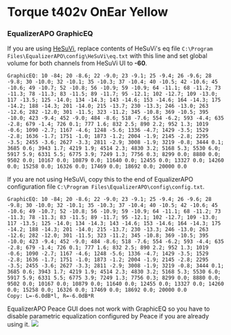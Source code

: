# Torque t402v OnEar Yellow
### EqualizerAPO GraphicEQ
If you are using [HeSuVi](https://sourceforge.net/projects/hesuvi/), replace contents of HeSuVi's eq file `C:\Program Files\EqualizerAPO\config\HeSuVi\eq.txt` with this line and set global volume for both channels from HeSuVi UI to **-60**.
```
GraphicEQ: 10 -84; 20 -8.6; 22 -9.0; 23 -9.1; 25 -9.4; 26 -9.6; 28 -9.8; 30 -10.0; 32 -10.1; 35 -10.3; 37 -10.4; 40 -10.5; 42 -10.6; 45 -10.6; 49 -10.7; 52 -10.8; 56 -10.9; 59 -10.9; 64 -11.1; 68 -11.2; 73 -11.3; 78 -11.3; 83 -11.5; 89 -11.7; 95 -12.1; 102 -12.7; 109 -13.0; 117 -13.5; 125 -14.0; 134 -14.3; 143 -14.6; 153 -14.6; 164 -14.3; 175 -14.2; 188 -14.3; 201 -14.0; 215 -13.7; 230 -13.3; 246 -13.0; 263 -12.6; 282 -12.0; 301 -11.5; 323 -11.2; 345 -10.8; 369 -10.5; 395 -10.0; 423 -9.4; 452 -9.0; 484 -8.6; 518 -7.6; 554 -6.2; 593 -4.4; 635 -2.8; 679 -1.4; 726 0.1; 777 1.6; 832 2.5; 890 2.2; 952 1.3; 1019 -0.6; 1090 -2.7; 1167 -4.6; 1248 -5.6; 1336 -4.7; 1429 -3.5; 1529 -2.8; 1636 -1.7; 1751 -1.0; 1873 -1.2; 2004 -1.9; 2145 -2.8; 2295 -3.5; 2455 -3.6; 2627 -3.3; 2811 -2.9; 3008 -1.9; 3219 -0.8; 3444 0.1; 3685 0.6; 3943 1.7; 4219 1.9; 4514 2.3; 4830 3.2; 5168 5.3; 5530 6.0; 5917 5.9; 6331 5.5; 6775 3.9; 7249 1.3; 7756 0.3; 8299 0.0; 8880 0.0; 9502 0.0; 10167 0.0; 10879 0.0; 11640 0.0; 12455 0.0; 13327 0.0; 14260 0.0; 15258 0.0; 16326 0.0; 17469 0.0; 18692 0.0; 20000 0.0
```
If you are not using HeSuVi, copy this to the end of EqualizerAPO configuration file `C:\Program Files\EqualizerAPO\config\config.txt`.
```
GraphicEQ: 10 -84; 20 -8.6; 22 -9.0; 23 -9.1; 25 -9.4; 26 -9.6; 28 -9.8; 30 -10.0; 32 -10.1; 35 -10.3; 37 -10.4; 40 -10.5; 42 -10.6; 45 -10.6; 49 -10.7; 52 -10.8; 56 -10.9; 59 -10.9; 64 -11.1; 68 -11.2; 73 -11.3; 78 -11.3; 83 -11.5; 89 -11.7; 95 -12.1; 102 -12.7; 109 -13.0; 117 -13.5; 125 -14.0; 134 -14.3; 143 -14.6; 153 -14.6; 164 -14.3; 175 -14.2; 188 -14.3; 201 -14.0; 215 -13.7; 230 -13.3; 246 -13.0; 263 -12.6; 282 -12.0; 301 -11.5; 323 -11.2; 345 -10.8; 369 -10.5; 395 -10.0; 423 -9.4; 452 -9.0; 484 -8.6; 518 -7.6; 554 -6.2; 593 -4.4; 635 -2.8; 679 -1.4; 726 0.1; 777 1.6; 832 2.5; 890 2.2; 952 1.3; 1019 -0.6; 1090 -2.7; 1167 -4.6; 1248 -5.6; 1336 -4.7; 1429 -3.5; 1529 -2.8; 1636 -1.7; 1751 -1.0; 1873 -1.2; 2004 -1.9; 2145 -2.8; 2295 -3.5; 2455 -3.6; 2627 -3.3; 2811 -2.9; 3008 -1.9; 3219 -0.8; 3444 0.1; 3685 0.6; 3943 1.7; 4219 1.9; 4514 2.3; 4830 3.2; 5168 5.3; 5530 6.0; 5917 5.9; 6331 5.5; 6775 3.9; 7249 1.3; 7756 0.3; 8299 0.0; 8880 0.0; 9502 0.0; 10167 0.0; 10879 0.0; 11640 0.0; 12455 0.0; 13327 0.0; 14260 0.0; 15258 0.0; 16326 0.0; 17469 0.0; 18692 0.0; 20000 0.0
Copy: L=-6.0dB*l, R=-6.0dB*R
```
EqualizerAPO Peace GUI does not work with GraphicEQ so you have to disable parametric equalization configured by Peace if you are already using it.
![](https://raw.githubusercontent.com/jaakkopasanen/AutoEq/master/results/Innerfidelity%202017/innerfidelity/onear/Torque%20t402v%20OnEar%20Yellow/Torque%20t402v%20OnEar%20Yellow.png)

